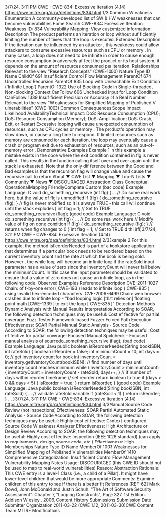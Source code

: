 3/7/24, 3:11 PM CWE - CWE-834: Excessive Iteration (4.14)
https://cwe.mitre.org/data/deﬁnitions/834.html 1/3
Common W eakness Enumeration
A community-developed list of SW & HW weaknesses that can become
vulnerabilities
Home Search
CWE-834: Excessive Iteration
Weakness ID: 834
Vulnerability Mapping: 
View customized information:
 Description
The product performs an iteration or loop without suf ficiently limiting the number of times that the loop is executed.
 Extended Description
If the iteration can be influenced by an attacker , this weakness could allow attackers to consume excessive resources such as CPU or
memory . In many cases, a loop does not need to be infinite in order to cause enough resource consumption to adversely af fect the
product or its host system; it depends on the amount of resources consumed per iteration.
 Relationships
 Relevant to the view "Research Concepts" (CWE-1000)
Nature Type ID Name
ChildOf 691 Insuf ficient Control Flow Management
ParentOf 674 Uncontrolled Recursion
ParentOf 835 Loop with Unreachable Exit Condition ('Infinite Loop')
ParentOf 1322 Use of Blocking Code in Single-threaded, Non-blocking Context
CanFollow 606 Unchecked Input for Loop Condition
CanFollow 1339 Insuf ficient Precision or Accuracy of a Real Number
 Relevant to the view "W eaknesses for Simplified Mapping of Published V ulnerabilities" (CWE-1003)
 Common Consequences
Scope Impact Likelihood
AvailabilityTechnical Impact: DoS: Resource Consumption (CPU); DoS: Resource Consumption (Memory); DoS: Amplification; DoS: Crash,
Exit, or Restart
Excessive looping will cause unexpected consumption of resources, such as CPU cycles or memory .
The product's operation may slow down, or cause a long time to respond. If limited resources such as
memory are consumed for each iteration, the loop may eventually cause a crash or program exit due to
exhaustion of resources, such as an out-of-memory error .
 Demonstrative Examples
Example 1
In this example a mistake exists in the code where the exit condition contained in flg is never called. This results in the function calling
itself over and over again until the stack is exhausted.
Note that the only dif ference between the Good and Bad examples is that the recursion flag will change value and cause the recursive
call to return.About ▼ CWE List ▼ Mapping ▼ Top-N Lists ▼ Community ▼ News ▼
DISCOURAGED
Abstraction: Class
Conceptual OperationalMapping
FriendlyComplete Custom
(bad code) Example Language: C 
void do\_something\_recursive (int flg)
{
... // Do some real work here, but the value of flg is unmodified
if (flg) { do\_something\_recursive (flg); } // flg is never modified so it is always TRUE - this call will continue until the stack explodes
}
int flag = 1; // Set to TRUE
do\_something\_recursive (flag);
(good code) Example Language: C 
void do\_something\_recursive (int flg)
{
... // Do some real work here
// Modify value of flg on done condition
if (flg) { do\_something\_recursive (flg); } // returns when flg changes to 0
}
int flag = 1; // Set to TRUE
d thi i(fl)3/7/24, 3:11 PM CWE - CWE-834: Excessive Iteration (4.14)
https://cwe.mitre.org/data/deﬁnitions/834.html 2/3Example 2
For this example, the method isReorderNeeded is part of a bookstore application that determines if a particular book needs to be
reordered based on the current inventory count and the rate at which the book is being sold.
However , the while loop will become an infinite loop if the rateSold input parameter has a value of zero since the inventoryCount will
never fall below the minimumCount. In this case the input parameter should be validated to ensure that a value of zero does not
cause an infinite loop, as in the following code.
 Observed Examples
Reference Description
CVE-2011-1027 Chain: of f-by-one error ( CWE-193 ) leads to infinite loop ( CWE-835 ) using invalid hex-encoded
characters.
CVE-2006-6499 Chain: web browser crashes due to infinite loop - "bad looping logic [that relies on] floating point math
[CWE-1339 ] to exit the loop [ CWE-835 ]"
 Detection Methods
Dynamic Analysis with Manual Results Interpretation
According to SOAR, the following detection techniques may be useful:
Cost ef fective for partial coverage:
Fuzz Tester
Framework-based Fuzzer
Forced Path Execution
Effectiveness: SOAR Partial
Manual Static Analysis - Source Code
According to SOAR, the following detection techniques may be useful:
Cost ef fective for partial coverage:
Focused Manual Spotcheck - Focused manual analysis of sourcedo\_something\_recursive (flag);
(bad code) Example Language: Java 
public boolean isReorderNeeded(String bookISBN, int rateSold) {
boolean isReorder = false;
int minimumCount = 10;
int days = 0;
// get inventory count for book
int inventoryCount = inventory.getIventoryCount(bookISBN);
// find number of days until inventory count reaches minimum
while (inventoryCount > minimumCount) {
inventoryCount = inventoryCount - rateSold;
days++;
}
// if number of days within reorder timeframe
// set reorder return boolean to true
if (days > 0 && days < 5) {
isReorder = true;
}
return isReorder;
}
(good code) Example Language: Java 
public boolean isReorderNeeded(String bookISBN, int rateSold) {
...
// validate rateSold variable
if (rateSold < 1) {
return isReorder;
}
...
}3/7/24, 3:11 PM CWE - CWE-834: Excessive Iteration (4.14)
https://cwe.mitre.org/data/deﬁnitions/834.html 3/3Manual Source Code Review (not inspections)
Effectiveness: SOAR Partial
Automated Static Analysis - Source Code
According to SOAR, the following detection techniques may be useful:
Highly cost ef fective:
Context-configured Source Code W eakness Analyzer
Effectiveness: High
Architecture or Design Review
According to SOAR, the following detection techniques may be useful:
Highly cost ef fective:
Inspection (IEEE 1028 standard) (can apply to requirements, design, source code, etc.)
Effectiveness: High
 Memberships
Nature Type ID Name
MemberOf 1003 Weaknesses for Simplified Mapping of Published V ulnerabilities
MemberOf 1410 Comprehensive Categorization: Insuf ficient Control Flow Management
 Vulnerability Mapping Notes
Usage: DISCOURAGED (this CWE ID should not be used to map to real-world vulnerabilities)
Reason: Abstraction
Rationale:
This CWE entry is a level-1 Class (i.e., a child of a Pillar). It might have lower-level children that would be more appropriate
Comments:
Examine children of this entry to see if there is a better fit
 References
[REF-62] Mark Dowd, John McDonald and Justin Schuh. "The Art of Software Security Assessment". Chapter 7, "Looping
Constructs", Page 327. 1st Edition. Addison W esley . 2006.
 Content History
 Submissions
Submission Date Submitter Organization
2011-03-22
(CWE 1.12, 2011-03-30)CWE Content Team MITRE
 Modifications
